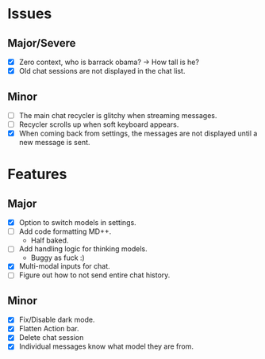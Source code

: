 # Issues

## Major/Severe
- [x] Zero context, who is barrack obama? -> How tall is he?
- [x] Old chat sessions are not displayed in the chat list.

## Minor
- [ ] The main chat recycler is glitchy when streaming messages.
- [ ] Recycler scrolls up when soft keyboard appears.
- [x] When coming back from settings, the messages are not displayed until a new message is sent.

# Features

## Major
- [x] Option to switch models in settings.
- [ ] Add code formatting MD++.
  - Half baked.
- [ ] Add handling logic for thinking models.
  - Buggy as fuck :)
- [x] Multi-modal inputs for chat.
- [ ] Figure out how to not send entire chat history.

## Minor
- [x] Fix/Disable dark mode.
- [x] Flatten Action bar.
- [x] Delete chat session
- [x] Individual messages know what model they are from.
